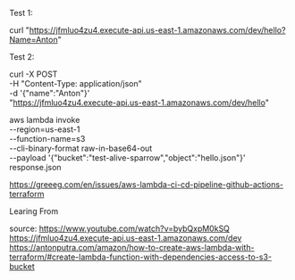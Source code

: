  
Test 1: 

curl "https://jfmluo4zu4.execute-api.us-east-1.amazonaws.com/dev/hello?Name=Anton"

 
Test 2: 

curl -X POST \
-H "Content-Type: application/json" \
-d '{"name":"Anton"}' \
"https://jfmluo4zu4.execute-api.us-east-1.amazonaws.com/dev/hello"

aws lambda invoke \
--region=us-east-1 \
--function-name=s3 \
--cli-binary-format raw-in-base64-out \
--payload '{"bucket":"test-alive-sparrow","object":"hello.json"}' \
response.json


https://greeeg.com/en/issues/aws-lambda-ci-cd-pipeline-github-actions-terraform

Learing From

source:
https://www.youtube.com/watch?v=bybQxpM0kSQ
https://jfmluo4zu4.execute-api.us-east-1.amazonaws.com/dev
https://antonputra.com/amazon/how-to-create-aws-lambda-with-terraform/#create-lambda-function-with-dependencies-access-to-s3-bucket